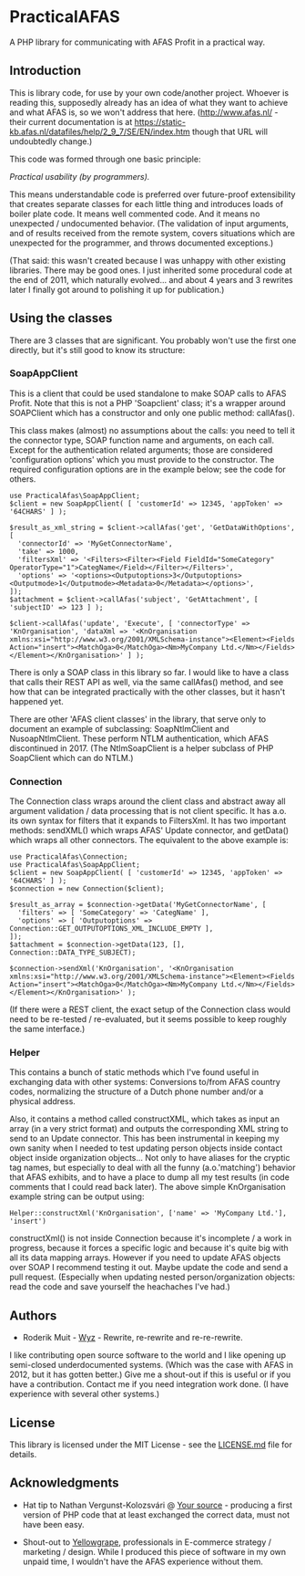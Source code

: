 # PracticalAFAS

A PHP library for communicating with AFAS Profit in a practical way.

## Introduction

This is library code, for use by your own code/another project. Whoever is
reading this, supposedly already has an idea of what they want to achieve and
what AFAS is, so we won't address that here. (http://www.afas.nl/ - their
current documentation is at https://static-kb.afas.nl/datafiles/help/2_9_7/SE/EN/index.htm
though that URL will undoubtedly change.)

This code was formed through one basic principle:

_Practical usability (by programmers)._

This means understandable code is preferred over future-proof extensibility that
creates separate classes for each little thing and introduces loads of boiler
plate code. It means well commented code. And it means no unexpected /
undocumented behavior. (The validation of input arguments, and of results
received from the remote system, covers situations which are unexpected for the
programmer, and throws documented exceptions.)

(That said: this wasn't created because I was unhappy with other existing
libraries. There may be good ones. I just inherited some procedural code at the
end of 2011, which naturally evolved... and about 4 years and 3 rewrites later I
finally got around to polishing it up for publication.)

## Using the classes

There are 3 classes that are significant. You probably won't use the first one
directly, but it's still good to know its structure:

### SoapAppClient

This is a client that could be used standalone to make SOAP calls to AFAS
Profit. Note that this is not a PHP 'Soapclient' class; it's a wrapper around
SOAPClient which has a constructor and only one public method: callAfas().

This class makes (almost) no assumptions about the calls: you need to tell it
the connector type, SOAP function name and arguments, on each call. Except for
the authentication related arguments; those are considered 'configuration
options' which you must provide to the constructor. The required configuration
options are in the example below; see the code for others.

```
use PracticalAfas\SoapAppClient;
$client = new SoapAppClient( [ 'customerId' => 12345, 'appToken' => '64CHARS' ] );

$result_as_xml_string = $client->callAfas('get', 'GetDataWithOptions', [
  'connectorId' => 'MyGetConnectorName',
  'take' => 1000,
  'filtersXml' => '<Filters><Filter><Field FieldId="SomeCategory" OperatorType="1">CategName</Field></Filter></Filters>',
  'options' => '<options><Outputoptions>3</Outputoptions><Outputmode>1</Outputmode><Metadata>0</Metadata></options>',
]);
$attachment = $client->callAfas('subject', 'GetAttachment', [ 'subjectID' => 123 ] );

$client->callAfas('update', 'Execute', [ 'connectorType' => 'KnOrganisation', 'dataXml => '<KnOrganisation xmlns:xsi="http://www.w3.org/2001/XMLSchema-instance"><Element><Fields Action="insert"><MatchOga>0</MatchOga><Nm>MyCompany Ltd.</Nm></Fields></Element></KnOrganisation>' ] );
```

There is only a SOAP class in this library so far. I would like to have a class
that calls their REST API as well, via the same callAfas() method, and see how
that can be integrated practically with the other classes, but it hasn't
happened yet.

There are other 'AFAS client classes' in the library, that serve only to
document an example of subclassing: SoapNtlmClient and NusoapNtlmClient. These
perform NTLM authentication, which AFAS discontinued in 2017. (The
NtlmSoapClient is a helper subclass of PHP SoapClient which can do NTLM.)

### Connection

The Connection class wraps around the client class and abstract away all
argument validation / data processing that is not client specific. It has a.o.
its own syntax for filters that it expands to FiltersXml. It has two important
methods: sendXML() which wraps AFAS' Update connector, and getData() which wraps
all other connectors. The equivalent to the above example is:

```
use PracticalAfas\Connection;
use PracticalAfas\SoapAppClient;
$client = new SoapAppClient( [ 'customerId' => 12345, 'appToken' => '64CHARS' ] );
$connection = new Connection($client);

$result_as_array = $connection->getData('MyGetConnectorName', [
  'filters' => [ 'SomeCategory' => 'CategName' ],
  'options' => [ 'Outputoptions' => Connection::GET_OUTPUTOPTIONS_XML_INCLUDE_EMPTY ],
]);
$attachment = $connection->getData(123, [], Connection::DATA_TYPE_SUBJECT);

$connection->sendXml('KnOrganisation', '<KnOrganisation xmlns:xsi="http://www.w3.org/2001/XMLSchema-instance"><Element><Fields Action="insert"><MatchOga>0</MatchOga><Nm>MyCompany Ltd.</Nm></Fields></Element></KnOrganisation>' );
```

(If there were a REST client, the exact setup of the Connection class would need
to be re-tested / re-evaluated, but it seems possible to keep roughly the same
interface.)

### Helper

This contains a bunch of static methods which I've found useful in exchanging
data with other systems: Conversions to/from AFAS country codes, normalizing the
structure of a Dutch phone number and/or a physical address.

Also, it contains a method called constructXML, which takes as input an array
(in a very strict format) and outputs the corresponding XML string to send to an
Update connector. This has been instrumental in keeping my own sanity when I
needed to test updating person objects inside contact object inside organization
objects... Not only to have aliases for the cryptic tag names, but especially to
deal with all the funny (a.o.'matching') behavior that AFAS exhibits, and to
have a place to dump all my test results (in code comments that I could read
back later). The above simple KnOrganisation example string can be output using:
```
Helper::constructXml('KnOrganisation', ['name' => 'MyCompany Ltd.'], 'insert')
```
constructXml() is not inside Connection because it's incomplete / a work in
progress, because it forces a specific logic and because it's quite big with all
its data mapping arrays. However if you need to update AFAS objects over SOAP I
recommend testing it out. Maybe update the code and send a pull request.
(Especially when updating nested person/organization objects: read the code and
save yourself the heachaches I've had.)

## Authors

* Roderik Muit - [Wyz](https://wyz.biz/) - Rewrite, re-rewrite and re-re-rewrite.

I like contributing open source software to the world and I like opening up
semi-closed underdocumented systems. (Which was the case with AFAS in 2012, but
it has gotten better.) Give me a shout-out if this is useful or if you have a
contribution. Contact me if you need integration work done. (I have experience
with several other systems.)

## License

This library is licensed under the MIT License - see the
[LICENSE.md](LICENSE.md) file for details.

## Acknowledgments

* Hat tip to Nathan Vergunst-Kolozsvári @ [Your source](http://www.your-source.nl/) -
  producing a first version of PHP code that at least exchanged the correct
  data, must not have been easy.

* Shout-out to [Yellowgrape](http://www.yellowgrape.nl/), professionals in
  E-commerce strategy / marketing / design. While I produced this piece of
  software in my own unpaid time, I wouldn't have the AFAS experience without them.
